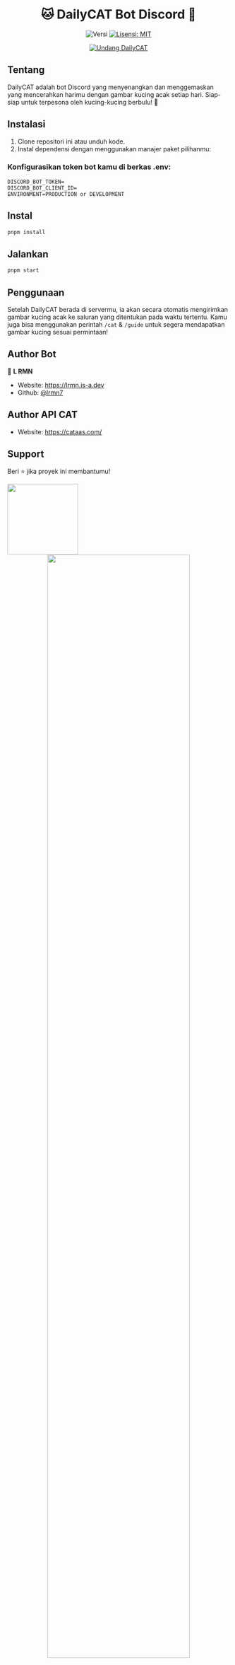<h1 align="center">🐱 DailyCAT Bot Discord 🐾</h1>
<p align="center">
  <img alt="Versi" src="https://img.shields.io/badge/versi-1.0.0-blue.svg?cacheSeconds=2592000" />
  <a href="https://github.com/lrmn7/daily-cat/blob/main/LICENSE" target="_blank">
    <img alt="Lisensi: MIT" src="https://img.shields.io/badge/Lisensi-MIT-kuning.svg" />
  </a>
</p>

<p align="center">
  <a href="https://discord.com/api/oauth2/authorize?client_id=1145410245229809747&permissions=551903423536&scope=bot%20applications.commands">
    <img alt="Undang DailyCAT" src="https://img.shields.io/badge/Undang-DailyCAT-ungu" />
  </a>
</p>

## Tentang

DailyCAT adalah bot Discord yang menyenangkan dan menggemaskan yang mencerahkan harimu dengan gambar kucing acak setiap hari. Siap-siap untuk terpesona oleh kucing-kucing berbulu! 🐾

## Instalasi

1. Clone repositori ini atau unduh kode.
2. Instal dependensi dengan menggunakan manajer paket pilihanmu:

### Konfigurasikan token bot kamu di berkas .env:
```
DISCORD_BOT_TOKEN=
DISCORD_BOT_CLIENT_ID=
ENVIRONMENT=PRODUCTION or DEVELOPMENT
```
## Instal
```sh
pnpm install
```

## Jalankan

```sh
pnpm start
```

## Penggunaan
Setelah DailyCAT berada di servermu, ia akan secara otomatis mengirimkan gambar kucing acak ke saluran yang ditentukan pada waktu tertentu. Kamu juga bisa menggunakan perintah `/cat` & `/guide` untuk segera mendapatkan gambar kucing sesuai permintaan!

## Author Bot

👤 **L RMN**

* Website: https://lrmn.is-a.dev
* Github: [@lrmn7](https://github.com/lrmn7)

## Author API CAT

* Website: https://cataas.com/

## Support

Beri ⭐️ jika proyek ini membantumu!

<a href="https://www.patreon.com/LRMN">
  <img src="https://c5.patreon.com/external/logo/become_a_patron_button@2x.png" width="160">
</a>

<div align="center">
  <img width="80%" src="https://cdn.discordapp.com/attachments/1098969636306960465/1145682147282264114/Screenshot_2023-08-28_183323.png">
</div> 